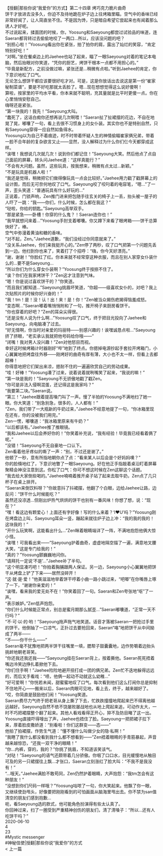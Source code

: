 <br/>【授翻|那些你说“我爱你”的方式】第二十四章 烤巧克力脆片曲奇<br/>饼干才放进去没多久，你迫不及待地跪在炉子边上往烤箱里瞄。空气中的香味已经非常好闻了，让人简直坐不住。不是因为馋，只是暗自希望它尝起来也有闻着那么诱人才好呢。<br/>不过说起来，揉面团的时候，你，Yoosung和Saeyoung都尝过试验品的味道，连Saeran都背转过去偷偷地咬了一两口...所以，应该没问题的吧？<br/>“别担心啦！”Yoosung看出你在紧张，拍了拍你的肩，露出了灿烂的笑容，“肯定特别好吃！”<br/>“对啊。”坐在餐桌边上的Jaehee也站了起来，瞄了一眼Saeyoung对着的笔记本电脑，然后抬眼对你笑道，“凭你的厨艺，烤饼干根本一点都不用担心的。”<br/>“毕竟是新配方，之前没做过嘛，紧张还是...稍微有点啦。”听到Jaehee的肯定，你下意识地松了口气。<br/>无论怎么想饼干都应该要很好吃才对。可是，这是你放话出去说这是第一份“崔家秘制菜谱”，要是不好吃那就太丢脸了。嗯...现在想想觉得这么说好傻啊！<br/>算啦，按家里的平均水平看，你本来就不聪明，充其量就是比平时更傻一点。你在心里悄悄安慰自己。<br/>嗨呀还是紧张。<br/>“第一块我的！我先！”Saeyoung大叫。<br/>“蠢死了，这话白痴你还想再说几次啊喂！”Saeran扯了扯裙摆的花边，不自在地晃了晃，嘟囔了一句，看上去很不习惯身上的女仆装。其实你也不是特别自然，只有Saeyoung穿得一应自然如鱼得水。<br/>Yoosung以为自己不着痕迹，时不时带着怀疑人生的神情偷瞄崔家俩兄弟，带着一脸不合年龄的复杂欲言又止——显然，没人解释过为什么你们仨今天都穿成这样。<br/>“诶嘿！我想说几次就几次！说到你们都记住！”Saeyoung大笑。然后他点了点自己面前的屏幕，转头问Jaehee道：“这样真能行？”<br/>“不会有大问题。虽然，这些玩具，按我想来，稍微有点太过...新颖。”<br/>“不是玩具是机器人啦！”<br/>“我还是觉得，稍微把它们做得像玩具一点会比较好。”Jaehee用力戳了戳屏幕上的设计图，而后无可奈何地叹了口气。Saeyoung咬了咬叼着的电容笔，“嗯...”了一声，歪头笑道：“普通玩具有什么好玩的...”<br/>正说着，门锁声响，Zen推门进来把包随手往玄关的椅子上一丢，抬头被一屋子的人吓了一跳：“我——你们，什么时候，怎么都在我这？”<br/>“哒啦，你给的钥匙。”Saeyoung高举双手。<br/>“那是紧急——卧槽！你穿的什么鬼？！Saeran连你也！”<br/>“我早就想问来着...”Yoosung手肘支着嘟囔。你又蹲下来看了眼烤箱——饼干总算快好了，棒。<br/>空气中弥漫着黄油和糖的香味。<br/>“对不起，Zen。”Jaehee道歉，“我们没经过你同意就来了。”<br/>“没关系Jaehee，你们来我挺开心的。”Zen停了两秒，叹了口气把第一个问题先丢到一边。他扫到你也来了，笑着打了个招呼：“嗨，你今天好漂亮。”<br/>“谢，谢谢！”你脸红了红。你本来就不经常穿这种衣服，而且在别人家穿女仆装什么的...要不是Saeyoung...<br/>“所以你们为什么穿女仆装啊？”Yoosung终于按捺不住了。<br/>“诶？你们在我家烤饼干？”Zen这才注意到气味。<br/>“嗯！你是说过喜欢饼干的？”你笑道。<br/>“而且我们都知道...”Saeyoung挑眉坏笑道，“你超——级喜欢女仆的，对吧？我上次贴照片的时候你好兴奋的！”<br/>“我！tm！是！没！认！出！来！是！你！”Zen被当众揭伤疤揭得恼羞成怒。<br/>“变态啊...”Saeran嘟着嘴悄悄附和了一句，推开椅子来厨房看饼干。<br/>“你也穿着的好吧？”Zen的耳朵尖得很。<br/>“还是没有人说为什么啊...”Yoosung叹了口气，终于把目光投向了Jaehee和Saeyoung，向电脑凑了过去。<br/>“好无情啊，你当时对亲爱的玛丽特——别感兴趣的！诶嘿诚恳点啦...”Saeyoung挤了挤眼，“老实承认我就把他号码给你哦——”<br/>“闭嘴！我对男人没兴趣！”Zen对他怒目而视。<br/>幸好这时候烤箱计时器刚好“哔”地到了终点。你摁掉电源抄起手套拉开烤箱门，小心翼翼地把烤盘往外移——刚烤好的曲奇有厚有薄，大小也不太一样，但看上去都超棒！<br/>你得意地把它们架出来凉，摁耐不住的一遍遍欣赏自己的劳动成果。<br/>“哇！好棒！”Yoosung凑了过来，说着说着就咧嘴笑了起来，“我说的嘛！”<br/>“第一块是我的！”Saeyoung不无骄傲地戳了戳Zen。<br/>“你可是非法入侵啊混蛋，还记得这是我家吗？”<br/>“我要第二块。”Saeran说。<br/>“第三！”Jaehee跟着提高嗓门叫了一声。慢了半拍的Yoosung不满地扫了她一眼。你大笑道：“别急别急，很多的，人人都有！”<br/>“Zen，我们带了一大瓶新的牛奶过来，”Jaehee不经意地提了一句，“你冰箱里现在还有，你的没被我们用完。”<br/>Zen一愣，嘟囔道：“我冰箱里原来有牛奶？”<br/>“以后都该有。”Jaehee推了推眼镜。<br/>“我和Jaehee以后会养好你的！”你笑着补充说，“我有经验！毕竟我已经看着俩了呢。”<br/>“没错！”Saeyoung不无自豪地一口认下。<br/>Zen看着他牙疼似的嘶了一声：“别，不过还是谢了。”<br/>他顿了一秒，意有所指地朝你点了点：“看来某人以后会是个好妈妈噢？”<br/>你的脸倏地红了，下意识地瞥了一眼Saeyoung。好在他正手指敲着桌沿盯着屏幕聚精会神没注意到这。你松了口气：你可不想这时候在Zen这聊这个话题。<br/>“我去给大家倒些喝的。”Jaehee喃喃着推开桌子站了起来去取牛奶，Zen点了几只杯子在桌上排开。<br/>“Saeran来倒饮料呀？”你故意抖了抖裙摆，他翻了个白眼，边给Jaehee让路，边反问：“饼干什么时候能吃？”<br/>虽然还没凉透...但刚出炉热气烘烘的饼干也别有一番风味！你想了想，说：“现在？”<br/>“嘿！看这边有颗爱心！上面还有字好像！写的什么来着？‘I❤U’吗？”Yoosung刚在烤盘边上叫，Saeyoung耳朵一竖，蹦起来就往炉子边上冲：“我的我的我的！这块我的！”<br/>“开什么玩笑啊，这能看出什么...”Zen眯着眼睛端详了一阵，不满地抱怨他俩大惊小怪。<br/>“诶嘿！可我看出来——”Saeyoung护着曲奇，虚虚地隔空描了一遍，满意地叉腰大笑，“这是专门给我的！”<br/>“真的？”Yoosung颤巍巍地问你。<br/>“请拜托一定说‘不是’...”Jaehee补了半句。<br/>“这个明显凑巧吧！”你拍着胸脯跟两人保证。另一边，Saeyoung小心翼翼地把饼干从烤盘上铲了下来——居然没碎开！<br/>“这·就·是·爱！”他美滋滋地举着饼干哼着小曲一路小跳过来，“吧唧”在你嘴唇上啄了一下，“谢谢你亲爱的！”<br/>“诶嘿，看来我的爱无处不在！”你笑着回了一句。Saeran和Zen夸张地“呕”了一声。<br/>“表示嫉妒。”Zen低声抱怨。<br/>“你们什么时候能正常点，别总是蜜月期那么腻歪...”Saeran嘟囔道，“正常一天不行吗？”<br/>“不·可·以·的·哟！”Saeyoung拖声拖气地笑道。话音才落被Saeran一把抢过手里的饼干。他倒抽了一口凉气，正扑过去要抢回来，Saeran“咯”地把饼干从中间拗成了两半——<br/>“不——你干什么——”<br/>Saeran毫不犹豫地把两半饼干往嘴里一填，腮帮子鼓囊囊地，边作势嚼着边抬头挑衅地朝老哥笑。<br/>“你还我还我还我——”Saeyoung挂在Saeran背上，按着撕他。Saeran死死捂着嘴边冷笑边挣扎着掀他下去。<br/>“你们住手啊！”Jaehee险险地避开扭打成一团的俩兄弟。Zen忙不迭地躲得远远的，而后叉手看戏：“啧，他俩一起动不动就这么幼稚...”<br/>“好可爱啊！”你恍若未闻，甜蜜蜜地叹了口气。每次看到他们这么打闹你总是抑制不住地开心——搬来以后，Saeran肉眼可见地，看上去，终于，越来越好了。<br/>“哎，你简直是鼓励他们闹！”Yoosung笑道。<br/>Saeran费尽力气终于把老哥从身上撕了下去，忙跌跌撞撞地爬起来巴不得离他越远越好。Saeyoung自然不依不饶屡败屡战地也从地上爬起来追，可动作太大，一时不巧把裙摆整个翻了起来。其他人看戏看得正开心，猝不及防目睹了这一出。Yoosung直接吓得嚎出了声，Jaehee也捂住了脸。Saeyoung一把把裙子拉下来，厚着脸皮撒娇道：“别看啦！你们这群变——态——”<br/>他拍了拍裙摆，作势生气道：“懂不懂什么叫做少女的隐·私啊！”<br/>“我瞎了我什么都没看到我什么都不想看到——”Zen捂着眼睛的手青筋暴起，声音越来越惊恐，“还我一双干净的眼睛！”<br/>“你...内裤，穿的，我的？”你挑了挑眉，不知道该笑该气。<br/>“对哒！”Saeyoung的语气还颇带着几分骄傲。你咽了口口水，目光缓慢地从触目可及的另一只裙摆往上飘...才张口，Saeran立刻涨红了脸大叫：“不我不是我没有！”<br/>“...哦天。”Jaehee满脸不敢苟同，Zen仍然护着眼睛，大声抱怨：“我tm怎会有这种朋友！”<br/>“没想到你们尺码一样哦？”Yoosung咕哝了一句，你大笑起来。他飘了你一眼，又继续使劲甩头，好像要把刚刚看到的可怕画面从脑海里甩出去。你不禁为san值清空的朋友们感到抱歉...<br/>呃，看Saeyoung选的款式，他可能角色扮演得有些太认真了。<br/>你回神过来，扫了一圈受到严重精神创伤的朋友们，清了清嗓子：“所以...还有人吃饼干吗？”<br/>2020-06-10<br/>4<br/>23<br/>#Mystic messenger<br/>#神秘信使|授翻|那些你说“我爱你”的方式<br/>< 上一篇<br/>